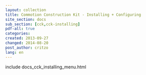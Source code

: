 ```yaml
---
layout: collection
title: Commotion Construction Kit - Installing + Configuring
site_section: docs
sub_section: [cck,cck-installing]
pdf-all: true
categories: 
created: 2013-09-27
changed: 2014-08-20
post_author: critzo
lang: en
---
```

<div class="cck-section-page">
 include docs_cck_installing_menu.html 
</div>
 
